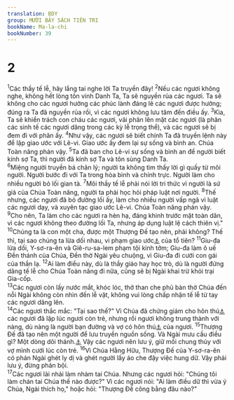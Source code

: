 ```yaml
---
translation: BDY
group: MƯỜI BẢY SÁCH TIÊN TRI
bookName: Ma-la-chi 
bookNumber: 39
---
```


<div class="title"><h1>2</h1></div>
<span class="verse ma_2_1"><sup>1</sup>Các thầy tế lễ, hãy lắng tai nghe lời Ta truyền đây! </span>
<span class="verse ma_2_2"><sup>2</sup>Nếu các ngươi không nghe, không hết lòng tôn vinh Danh Ta, Ta sẽ nguyền rủa các ngươi. Ta sẽ không cho các ngươi hưởng các phúc lành đáng lẽ các ngươi được hưởng; đúng ra Ta đã nguyền rủa rồi, vì các ngươi không lưu tâm đến điều ấy. </span>
<span class="verse ma_2_3"><sup>3</sup>Kìa, Ta sẽ khiển trách con cháu các ngươi, vãi phân lên mặt các ngươi (là phân các sinh tế các ngươi dâng trong các kỳ lễ trọng thể), và các ngươi sẽ bị đem đi với phân ấy. </span>
<span class="verse ma_2_4"><sup>4</sup>Như vậy, các ngươi sẽ biết chính Ta đã truyền lệnh này để lập giao ước với Lê-vi. Giao ước ấy đem lại sự sống và bình an. Chúa Toàn năng phán vậy. </span>
<span class="verse ma_2_5"><sup>5</sup>Ta đã ban cho Lê-vi sự sống và bình an để người biết kính sợ Ta, thì người đã kính sợ Ta và tôn sùng Danh Ta.<br/></span>
<span class="verse ma_2_6"><sup>6</sup>Miệng người truyền bá chân lý; người ta không tìm thấy lời gì quấy từ môi người. Người bước đi với Ta trong hòa bình và chính trực. Người làm cho nhiều người bỏ lối gian tà. </span>
<span class="verse ma_2_7"><sup>7</sup>Môi thầy tế lễ phải nói lời tri thức vì người là sứ giả của Chúa Toàn năng, người ta phải học hỏi pháp luật nơi người. </span>
<span class="verse ma_2_8"><sup>8</sup>Thế nhưng, các ngươi đã bỏ đường lối ấy, làm cho nhiều người vấp ngã vì luật các ngươi dạy, và xuyên tạc giao ước Lê-vi. Chúa Toàn năng phán vậy. </span>
<span class="verse ma_2_9"><sup>9</sup>Cho nên, Ta làm cho các ngươi ra hèn hạ, đáng khinh trước mặt toàn dân, vì các ngươi không theo đường lối Ta, nhưng áp dụng luật lệ cách thiên vị.&#34;<br/></span>
<span class="verse ma_2_10"><sup>10</sup>Chúng ta là con một cha, được một Thượng Đế tạo nên, phải không? Thế thì, tại sao chúng ta lừa dối nhau, vi phạm giao ước<a href="#" data-toggle="tooltip" data-placement="bottom" title="Nt tục hóa">⚓</a> của tổ tiên? </span>
<span class="verse ma_2_11"><sup>11</sup>Giu-đa lừa dối, Y-sơ-ra-ên và Giê-ru-sa-lem phạm tội kinh tởm; Giu-đa làm ô uế Đền thánh của Chúa, Đền thờ Ngài yêu chuộng, vì Giu-đa đi cưới con gái của thần lạ. </span>
<span class="verse ma_2_12"><sup>12</sup>Ai làm điều này, dù là thầy giáo hay học trò, dù là người đứng dâng tế lễ cho Chúa Toàn năng đi nữa, cũng sẽ bị Ngài khai trừ khỏi trại Gia-cốp.<br/></span>
<span class="verse ma_2_13"><sup>13</sup>Các ngươi còn lấy nước mắt, khóc lóc, thở than che phủ bàn thờ Chúa đến nỗi Ngài không còn nhìn đến lễ vật, không vui lòng chấp nhận tế lễ từ tay các ngươi dâng lên.<br/></span>
<span class="verse ma_2_14"><sup>14</sup>Các ngươi thắc mắc: &#34;Tại sao thế?&#34; Vì Chúa đã chứng giám cho hôn thú<a href="#" data-toggle="tooltip" data-placement="bottom" title="Nt giao ước">⚓</a> các ngươi đã lập lúc ngươi còn trẻ, nhưng rồi ngươi không trung thành với nàng, dù nàng là người bạn đường và vợ có hôn thú<a href="#" data-toggle="tooltip" data-placement="bottom" title="Nt giao ước">⚓</a> của ngươi. </span>
<span class="verse ma_2_15"><sup>15</sup>Thượng Đế đã tạo nên một người để lưu truyền nguồn sống. Và Ngài mưu cầu điều gì? Một dòng dõi thánh.<a href="#" data-toggle="tooltip" data-placement="bottom" title="Ctd tôn kính">⚓</a> Vậy các ngươi nên lưu ý, giữ mối chung thủy với vợ mình cưới lúc còn trẻ. </span>
<span class="verse ma_2_16"><sup>16</sup>Vì Chúa Hằng Hữu, Thượng Đế của Y-sơ-ra-ên có phán Ngài ghét ly dị và ghét người lấy áo che đậy việc hung dữ. Vậy phải lưu ý, đừng phản bội.<br/></span>
<span class="verse ma_2_17"><sup>17</sup>Các ngươi lải nhải làm nhàm tai Chúa. Nhưng các ngươi hỏi: &#34;Chúng tôi làm chán tai Chúa thế nào được?&#34; Vì các ngươi nói: &#34;Ai làm điều dữ thì vừa ý Chúa, Ngài thích họ,&#34; hoặc hỏi: &#34;Thượng Đế công bằng đâu nào?&#34;</span>
